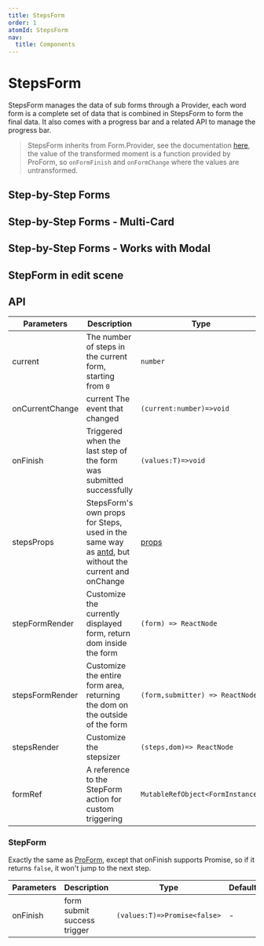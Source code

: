 ```yaml
---
title: StepsForm
order: 1
atomId: StepsForm
nav:
  title: Components
---
```


# StepsForm

StepsForm manages the data of sub forms through a Provider, each word form is a complete set of data that is combined in StepsForm to form the final data. It also comes with a progress bar and a related API to manage the progress bar.

> StepsForm inherits from Form.Provider, see the documentation [here](https://ant.design/components/form/#Form.Provider), the value of the transformed moment is a function provided by ProForm, so `onFormFinish` and `onFormChange` where the values are untransformed.

## Step-by-Step Forms

<code src="./demos/steps-from.tsx" ></code>

## Step-by-Step Forms - Multi-Card

<code src="./demos/multi-card-step-form.tsx"  background="var(--main-bg-color)" ></code>

## Step-by-Step Forms - Works with Modal

<code src="./demos/modal-step-form.tsx"  background="var(--main-bg-color)" ></code>

## StepForm in edit scene

<code src="./demos/add-or-edit-step-form.tsx" oldtitle="自定义分步表单按钮"></code>

## API

| Parameters      | Description                                                                                                                                 | Type                                               | Default |
| --------------- | ------------------------------------------------------------------------------------------------------------------------------------------- | -------------------------------------------------- | ------- |
| current         | The number of steps in the current form, starting from `0`                                                                                  | `number`                                           | 0       |
| onCurrentChange | current The event that changed                                                                                                              | `(current:number)=>void`                           | -       |
| onFinish        | Triggered when the last step of the form was submitted successfully                                                                         | `(values:T)=>void`                                 | -       |
| stepsProps      | StepsForm's own props for Steps, used in the same way as [antd](https://ant.design/components/steps/), but without the current and onChange | [ props](https://ant.design/components/steps/#API) | -       |
| stepFormRender  | Customize the currently displayed form, return dom inside the form                                                                          | `(form) => ReactNode`                              | -       |
| stepsFormRender | Customize the entire form area, returning the dom on the outside of the form                                                                | `(form,submitter) => ReactNode`                    | -       |
| stepsRender     | Customize the stepsizer                                                                                                                     | `(steps,dom)=> ReactNode`                          | -       |
| formRef         | A reference to the StepForm action for custom triggering                                                                                    | `MutableRefObject<FormInstance>`                   | -       |

### StepForm

Exactly the same as [ProForm](/components/form), except that onFinish supports Promise, so if it returns `false`, it won't jump to the next step.

| Parameters | Description                 | Type                         | Default |
| ---------- | --------------------------- | ---------------------------- | ------- |
| onFinish   | form submit success trigger | `(values:T)=>Promise<false>` | -       |
